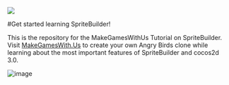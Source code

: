 ![](https://travis-ci.org/MakeSchool/PeevedPenguins-Spritebuilder.svg?branch=master)

#Get started learning SpriteBuilder!

This is the repository for the MakeGamesWithUs Tutorial on SpriteBuilder. Visit [MakeGamesWith.Us](https://www.makegameswith.us/tutorials/getting-started-with-spritebuilder/) to create your own Angry Birds clone while learning about the most important features of SpriteBuilder and cocos2d 3.0.

![image](https://s3.amazonaws.com/mgwu-misc/Spritebuilder+Tutorial/Peeved_Preview.png)
